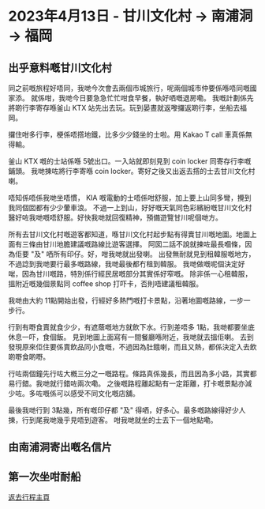 # 2023年4月13日 - 甘川文化村 -> 南浦洞 -> 福岡

## 出乎意料嘅甘川文化村

同之前嘅旅程好唔同，我哋今次會去兩個市城旅行，呢兩個城市仲要係喺唔同嘅國家添。
就係咁，我哋今日要急急忙忙咁食早餐，執好哂嘅退房嘞。
我嘅計劃係先將啲行李寄存喺釜山 KTX 站先出去玩。玩到晏晝就返嚟攞返啲行李，坐船去福岡。

攞住咁多行李，梗係唔撘地鐵，比多少少錢坐的士啦。用 Kakao T call 車真係無得輸。

釜山 KTX 嘅的士站係喺 5號出口。一入站就即刻見到 coin locker 同寄存行李嘅鋪頭。
我哋揀咗將行李寄喺 coin locker。寄好之後又出返去撘的士去甘川文化村喇。

唔知係唔係我哋坐唔慣， KIA 嘅電動的士唔係咁舒服，加上要上山同多彎，攪到我同個囡都有少少暈車浪。
不過一上到山，好好嘅天氣同色彩繽紛嘅甘川文化村醫好咗我哋嘅唔舒服。好快我哋就回復精神，預備遊覽甘川呢個哋方。

所有去甘川文化村嘅遊客都知道，喺甘川文化村起步點有得賣甘川嘅地圖。地圖上面有三條由甘川地膽建議嘅路線比遊客選擇。
阿囡二話不說就揀咗最長嗰條，因為佢要 "及" 哂所有印仔。好，咁我哋就出發喇。
出發無耐就見到租韓服嘅地方，不過諗到我哋要行最多嘅路線，我哋最後都冇租到韓服。
我哋做嘅呢個決定好啱，因為甘川嘅路，特別係行經民居嘅部分其實係好窄嘅。
除非係一心租韓服，搵附近嘅幾個景點同 coffee shop 打吓卡，否則唔建議租韓服。

我哋由大約 11點開始出發，行經好多熱門嘅打卡景點，沿著地圖嘅路線，一步一步行。

行到有嘢食賣就食少少，有遮蔭嘅地方就飲下水。行到差唔多 1點，我哋都要坐底休息一吓，食個飯。
見到地圖上面寫有一間餐廳喺附近，我哋就去搵佢喇。
去到發現原來佢住要係賣飲品同小食嘅，不過因為肚餓喇，而且又熱，都係決定入去飲啲嘢食啲嘢。

行咗兩個鐘先行咗大槪三分之一嘅路程。條路真係幾長，而且因為多小路，其實都易行錯。我哋就行錯咗兩次嘞。
之後嘅路程離起點有一定距離，打卡嘅景點亦減少咗。多咗嘅係可以感受不同文化嘅店舖。

最後我哋行到 3點幾，所有嘅印仔都 "及" 得哂，好多心。最多嘅路線得好少人揀，行到尾我哋幾乎見唔到遊客。
咁我哋就坐的士去下一個地點嘞。

## 由南浦洞寄出嘅名信片



## 第一次坐咁耐船



[返去行程主頁](https://github.com/carlosclk/trips/tree/main/2023-04_Busan_n_Fukuoka)
